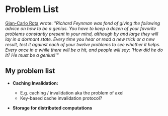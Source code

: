 # Problem List

[Gian-Carlo Rota](http://alumni.media.mit.edu/~cahn/life/gian-carlo-rota-10-lessons.html#feynmann) wrote: _"Richard Feynman was fond of giving the following advice on how to be a genius. You have to keep a dozen of your favorite problems constantly present in your mind, although by and large they will lay in a dormant state. Every time you hear or read a new trick or a new result, test it against each of your twelve problems to see whether it helps. Every once in a while there will be a hit, and people will say: 'How did he do it? He must be a genius!'"_



## My problem list

* __Caching Invalidation:__

    - E.g. caching / invalidation aka the problem of axel
    - Key-based cache invalidation protocol?

* __Storage for distributed computations__

